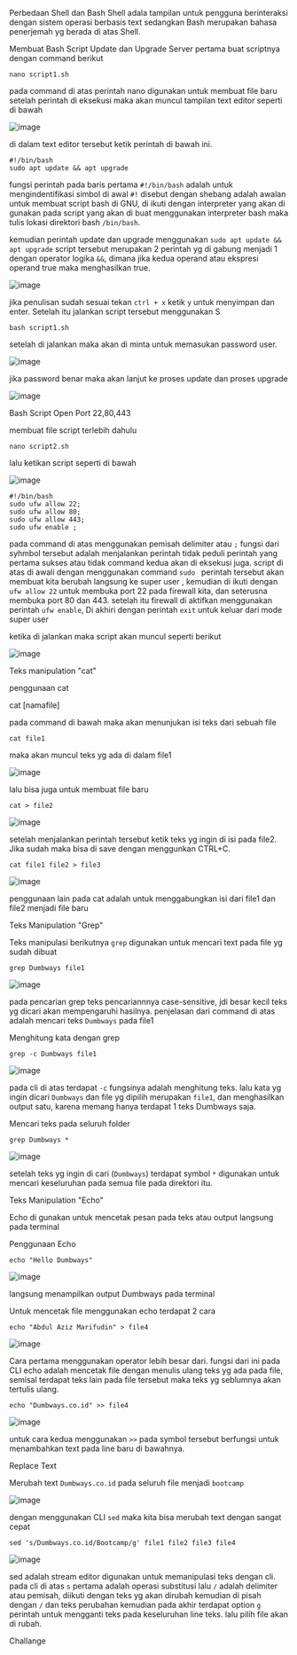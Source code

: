 Perbedaan Shell dan Bash
Shell adala tampilan untuk pengguna berinteraksi dengan sistem operasi berbasis text
sedangkan Bash merupakan bahasa penerjemah yg berada di atas Shell.

Membuat Bash Script Update dan Upgrade Server
pertama buat scriptnya dengan command berikut 

```shell
nano script1.sh
```
pada command di atas perintah nano digunakan untuk membuat file baru setelah perintah di eksekusi maka akan muncul tampilan text editor seperti di bawah

![image](https://user-images.githubusercontent.com/56806850/203561826-51b47961-af5b-42e6-8c05-a35bfa698241.png)

di dalam text editor tersebut ketik perintah di bawah ini.

```shell
#!/bin/bash
sudo apt update && apt upgrade
```


fungsi perintah pada baris pertama `#!/bin/bash` adalah untuk mengindentifikasi simbol di awal `#!` disebut dengan shebang adalah awalan untuk membuat script bash di GNU, di ikuti dengan interpreter yang akan di gunakan
pada  script yang akan di buat menggunakan interpreter bash maka tulis lokasi direktori bash `/bin/bash`.

kemudian perintah update dan upgrade menggunakan `sudo apt update && apt upgrade` script tersebut merupakan 2 perintah yg di gabung menjadi 1 dengan operator logika `&&`, dimana jika kedua operand atau ekspresi operand true maka menghasilkan true.

![image](https://user-images.githubusercontent.com/56806850/203564857-371faebd-1020-46b7-be35-6e1024dbc5bf.png)
  
 
jika penulisan sudah sesuai tekan `ctrl + x` ketik `y` untuk menyimpan dan enter. Setelah itu jalankan script tersebut menggunakan S

```shell
bash script1.sh
```

setelah di jalankan maka akan di minta untuk memasukan password user. 

![image](https://user-images.githubusercontent.com/56806850/203565455-267f5413-fd19-4a0b-8301-ca67e6f130e2.png)

jika password benar maka akan lanjut ke proses update dan proses upgrade 

![image](https://user-images.githubusercontent.com/56806850/203565570-d3905fb7-ae0d-4aa7-b906-efcdb694b096.png)



Bash Script Open Port 22,80,443

membuat file script terlebih dahulu

```shell
nano script2.sh
```
lalu ketikan script seperti di bawah

![image](https://user-images.githubusercontent.com/56806850/203570561-e74f99a9-bfc3-43ae-9ef4-c8d903334fc9.png)


```shell
#!/bin/bash
sudo ufw allow 22;
sudo ufw allow 80;
sudo ufw allow 443;
sudo ufw enable ;
```


pada command di atas menggunakan pemisah delimiter atau `;` fungsi dari syhmbol tersebut adalah menjalankan perintah tidak peduli perintah yang pertama sukses atau tidak command kedua akan di eksekusi juga.
script di atas di awali dengan menggunakan command `sudo ` perintah tersebut akan membuat kita berubah langsung ke super user   ,
kemudian di ikuti dengan `ufw allow 22` untuk membuka port 22 pada firewall kita, dan seterusna membuka port 80 dan 443. setelah itu firewall di aktifkan menggunakan perintah `ufw enable`, Di akhiri dengan perintah `exit` untuk keluar dari mode super user

ketika di jalankan maka script akan muncul seperti berikut

![image](https://user-images.githubusercontent.com/56806850/203571151-b8ba6991-06c6-470a-91cd-1648ce6e2051.png)

Teks manipulation "cat"

penggunaan cat 

cat [namafile]

pada command di bawah maka akan menunjukan isi teks dari sebuah file

```shell
cat file1
```
maka akan muncul teks yg ada di dalam file1

![image](https://user-images.githubusercontent.com/56806850/203573500-4e79cea8-7583-42b9-86ab-a6c5477c475b.png)



lalu bisa juga untuk membuat file baru

```shell
cat > file2
```
![image](https://user-images.githubusercontent.com/56806850/203574130-4154bf5a-7816-4cab-a951-05b76fead9c7.png)


setelah menjalankan perintah tersebut ketik teks yg ingin di isi pada file2. Jika sudah maka bisa di save dengan menggunkan CTRL+C.



```shell
cat file1 file2 > file3
```
![image](https://user-images.githubusercontent.com/56806850/203574343-6439bcb2-f0ff-4e6c-a41b-403dae5a1f9d.png)


penggunaan lain pada cat adalah untuk menggabungkan isi dari file1 dan file2 menjadi file baru

Teks Manipulation "Grep"

Teks manipulasi berikutnya `grep` digunakan untuk mencari text pada file yg sudah dibuat 

```shell
grep Dumbways file1
```
![image](https://user-images.githubusercontent.com/56806850/203575116-9207b464-ddb7-4898-96dc-15034d170301.png)

pada pencarian grep teks pencariannnya case-sensitive, jdi besar kecil teks yg dicari akan mempengaruhi hasilnya. penjelasan dari command di atas adalah mencari teks `Dumbways` pada file1

Menghitung kata dengan grep

```shell
grep -c Dumbways file1
```
![image](https://user-images.githubusercontent.com/56806850/203576263-d499fa50-f4e2-4e46-bdb6-9294fb8aae1c.png)


pada cli di atas terdapat `-c` fungsinya adalah menghitung teks. lalu kata yg ingin dicari `Dumbways` dan file yg dipilih merupakan `file1`, dan menghasilkan output satu, karena memang hanya terdapat 1 teks Dumbways saja.


Mencari teks pada seluruh folder

```shell
grep Dumbways *
```

![image](https://user-images.githubusercontent.com/56806850/203576702-9a72563d-0cf5-4418-8b4c-74adfe12a4a4.png)

setelah teks yg ingin di cari (`Dumbways`) terdapat symbol `*` digunakan untuk mencari keseluruhan pada semua file pada direktori itu.

Teks Manipulation "Echo"

Echo di gunakan untuk mencetak pesan pada teks atau output langsung pada terminal

Penggunaan Echo

```shell
echo "Hello Dumbways"
```
![image](https://user-images.githubusercontent.com/56806850/203577729-d474e36f-2f73-4a84-8e69-6bce2e4ba5a3.png)


langsung menampilkan output Dumbways pada terminal 


Untuk mencetak file menggunakan echo terdapat 2 cara 

```shell
echo "Abdul Aziz Marifudin" > file4
```

![image](https://user-images.githubusercontent.com/56806850/203596074-96319175-f2dd-403e-8a31-1ec9a0bcf5e6.png)


Cara pertama menggunakan operator lebih besar dari. fungsi dari ini pada CLI echo adalah mencetak file dengan menulis ulang teks yg ada pada file, semisal terdapat teks lain pada file tersebut maka teks yg seblumnya akan tertulis ulang.

```shell
echo "Dumbways.co.id" >> file4
```

![image](https://user-images.githubusercontent.com/56806850/203596196-13df405f-1490-44b0-93b0-df15bb20c826.png)


untuk cara kedua menggunakan `>>` pada symbol tersebut berfungsi untuk menambahkan text pada line baru di bawahnya.



Replace Text

Merubah text `Dumbways.co.id` pada seluruh file menjadi `bootcamp`

![image](https://user-images.githubusercontent.com/56806850/203597902-0bb87dda-c931-4b92-9fe7-07ec189f9679.png)

dengan menggunakan CLI `sed` maka kita bisa merubah text dengan sangat cepat

```shell 
sed 's/Dumbways.co.id/Bootcamp/g' file1 file2 file3 file4
```

![image](https://user-images.githubusercontent.com/56806850/203598474-46df722a-8183-4292-af3b-43b88a4d2ef7.png)


sed adalah stream editor digunakan untuk memanipulasi teks dengan cli. pada cli di atas `s` pertama adalah operasi substitusi lalu `/` adalah delimiter atau pemisah, diikuti dengan teks yg akan dirubah kemudian di pisah dengan `/` dan teks perubahan kemudian pada akhir terdapat option `g` perintah untuk mengganti teks pada keseluruhan line teks. lalu pilih file akan di rubah.

Challange 



  
